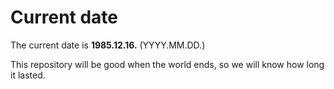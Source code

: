 # Current date

The current date is **1985.12.16.** (YYYY.MM.DD.)

This repository will be good when the world ends, so we will know how long it lasted.